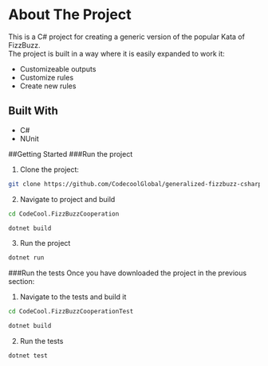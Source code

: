 # About The Project
This is a C# project for creating a generic version of the popular Kata of FizzBuzz.\
The project is built in a way where it is easily expanded to work it:
- Customizeable outputs
- Customize rules
- Create new rules

## Built With
- C#
- NUnit

##Getting Started
###Run the project
1. Clone the project:
```bash
git clone https://github.com/CodecoolGlobal/generalized-fizzbuzz-csharp-Zergi0.git
```
2. Navigate to project and build
```bash
cd CodeCool.FizzBuzzCooperation
```
```bash
dotnet build
```
3. Run the project
```bash
dotnet run
```
###Run the tests
Once you have downloaded the project in the previous section:
1. Navigate to the tests and build it
```bash
cd CodeCool.FizzBuzzCooperationTest
```
```bash
dotnet build
```
2. Run the tests
```bash
dotnet test
```
